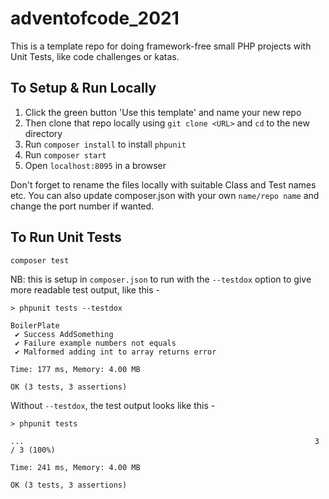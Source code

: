 # adventofcode_2021
This is a template repo for doing framework-free small PHP projects with Unit Tests, like code challenges or katas.

## To Setup & Run Locally

1. Click the green button 'Use this template' and name your new repo
2. Then clone that repo locally using `git clone <URL>` and `cd` to the new directory
3. Run `composer install` to install `phpunit`
4. Run `composer start`
5. Open `localhost:8095` in a browser

Don't forget to rename the files locally with suitable Class and Test names etc. You can also update composer.json with your own `name/repo name` and change the port number if wanted.

## To Run Unit Tests

`composer test`

NB: this is setup in `composer.json` to run with the `--testdox` option to give more readable test output, like this -
```
> phpunit tests --testdox

BoilerPlate
 ✔ Success AddSomething
 ✔ Failure example numbers not equals
 ✔ Malformed adding int to array returns error

Time: 177 ms, Memory: 4.00 MB

OK (3 tests, 3 assertions)
```

Without `--testdox`, the test output looks like this - 
```
> phpunit tests

...                                                                 3 / 3 (100%)

Time: 241 ms, Memory: 4.00 MB

OK (3 tests, 3 assertions)
```
